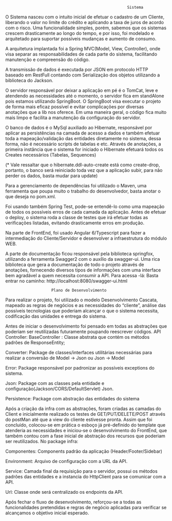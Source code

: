                                                          Sistema

O Sistema nasceu com o intuito inicial de efetuar o cadastro de um Cliente, liberando o valor no limite do crédito e aplicando a taxa de juros de acordo com o risco. Uma funcionalidade simples, porém, sabemos que os sistemas crescem drasticamente ao longo do tempo, e por isso, foi modelado e arquitetado para suportar possíveis mudanças e aumento de consumo.

A arquitetura implantada foi a Spring MVC(Model, View, Controller), onde visa separar as responsabilidades de cada parte do sistema, facilitando manutenção e compreensão do código.

A transmissão de dados é executada por JSON em protocolo HTTP baseado em RestFull contando com Serialização dos objetos utilizando a biblioteca do Jackson.

O servidor responsável por deixar a aplicação em pé é o TomCat, leve e atendendo as necessidades até o momento, o servidor fica em standAlone pois estamos utilizando SpringBoot. O SpringBoot visa executar o projeto de forma mais eficaz possível e evitar complicações por diversas anotações que a lib nos oferece.
Em uma maneira geral, o código fica muito mais limpo e facilita a manutenção da configuração do servidor.

O banco de dados é o MySql auxiliado ao Hibernate, responsável por aplicar as persistências na camada de acesso a dados e também efetuar toda a mapeação/validação das entidades diretamente no sistema, dessa forma, não é necessário scripts de tabelas e etc. Através de anotações, a primeira instância que o sistema for iniciado o Hibernate efetuará todos os Creates necessários (Tabelas, Sequences)

(* Vale ressaltar que o hibernate.ddl-auto-create está como create-drop, portanto, o banco será reiniciado toda vez que a aplicação subir, para não perder os dados, basta mudar para update)

Para a gerenciamento de dependências foi utilizado o Maven, uma ferramenta que poupa muito o trabalho do desenvolvedor, basta anotar o que deseja no pom.xml.

Foi usando também Spring Test, pode-se entendê-lo como uma mapeação de todos os possíveis erros de cada camada da aplicação. Antes de efetuar o deploy, o sistema roda a classe de testes que irá efetuar todas as verificações listadas, evitando drasticamente erros em produção.

Na parte de FrontEnd, foi usado Angular 6/Typescript para fazer a intermediação do Cliente/Servidor e desenvolver a infraestrutura do módulo WEB.

A parte de documentação ficou responsável pela biblioteca springfox, utilizando a ferramenta Swagger2 com o auxílio da swagger-ui. Uma rica biblioteca que gera a documentação de todo o projeto através de anotações, fornecendo diversos tipos de informações com uma interface bem agradável a quem necessita consumir a API.
Para acessa -lá: Basta entrar no caminho:
http://localhost:8080/swagger-ui.html

						Plano de Desenvolvimento

Para realizar o projeto, foi utilizado o modelo Desenvolvimento Cascata, mapeado as regras de negócios e as necessidades do “cliente”, análise das possíveis tecnologias que poderiam alcançar o que o sistema necessita, codificação das unidades e entrega do sistema.

Antes de iniciar o desenvolvimento foi pensado em todas as abstrações que poderiam ser reutilizadas futuramente poupando reescrever códigos. 
API 
Controller:
	BaseController : Classe abstrata que contém os métodos padrões de ResponseEntity;

Converter:
	Package de classes/interfaces utilitárias necessárias para realizar a conversão de Model -> Json ou Json -> Model 

Error:
	Package responsável por padronizar as possíveis exceptions do sistema.

Json:
	Package com as classes pela entidade e configuração(Jackson/CORS/DefaultServlet) Json.

Persistence:
	Package com abstração das entidades do sistema

Após a criação da infra com as abstrações, foram criadas as camadas do Client e inicialmente realizado os testes de GET/PUT/DELETE/POST através do postMan até que a view do cliente estivesse pronta. 
Assim que foi concluído, colocou-se em prática o esboço já pré-definido do template que atenderia as necessidades e iniciou-se o desenvolvimento do FrontEnd, que também contou com a fase inicial de abstração dos recursos que poderiam ser reutilizados.
No package infra:

Componentes:
	Components padrão da aplicação (Header/Footer/Sidebar)

Environment:
	Arquivo de configuração com a URL da API.

Service:
	Camada final da requisição para o servidor, possui os métodos padrões das entidades e a instancia do HttpClient para se comunicar com a API.

Url:
	Classe onde será centralizado os endpoints da API.

Após fechar o fluxo de desenvolvimento, reforçou-se a todas as funcionalidades pretendidas e regras de negócio aplicadas para verificar se alcançamos o objetivo inicial esperado.
